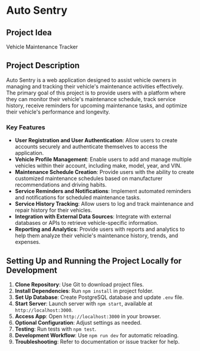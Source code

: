 # Auto Sentry

## Project Idea
Vehicle Maintenance Tracker

## Project Description
Auto Sentry is a web application designed to assist vehicle owners in managing and tracking their vehicle's maintenance activities effectively. The primary goal of this project is to provide users with a platform where they can monitor their vehicle's maintenance schedule, track service history, receive reminders for upcoming maintenance tasks, and optimize their vehicle's performance and longevity.

### Key Features
- **User Registration and User Authentication**: Allow users to create accounts securely and authenticate themselves to access the application.
- **Vehicle Profile Management**: Enable users to add and manage multiple vehicles within their account, including make, model, year, and VIN.
- **Maintenance Schedule Creation**: Provide users with the ability to create customized maintenance schedules based on manufacturer recommendations and driving habits.
- **Service Reminders and Notifications**: Implement automated reminders and notifications for scheduled maintenance tasks.
- **Service History Tracking**: Allow users to log and track maintenance and repair history for their vehicles.
- **Integration with External Data Sources**: Integrate with external databases or APIs to retrieve vehicle-specific information.
- **Reporting and Analytics**: Provide users with reports and analytics to help them analyze their vehicle's maintenance history, trends, and expenses.

## Setting Up and Running the Project Locally for Development

1. **Clone Repository**: Use Git to download project files.
2. **Install Dependencies**: Run `npm install` in project folder.
3. **Set Up Database**: Create PostgreSQL database and update `.env` file.
4. **Start Server**: Launch server with `npm start`, available at `http://localhost:3000`.
5. **Access App**: Open `http://localhost:3000` in your browser.
6. **Optional Configuration**: Adjust settings as needed.
7. **Testing**: Run tests with `npm test`.
8. **Development Workflow**: Use `npm run dev` for automatic reloading.
9. **Troubleshooting**: Refer to documentation or issue tracker for help.
